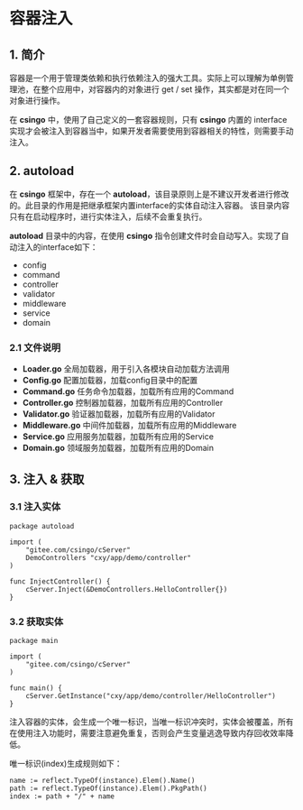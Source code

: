# 容器注入

## 1. 简介

容器是一个用于管理类依赖和执行依赖注入的强大工具。实际上可以理解为单例管理池，在整个应用中，对容器内的对象进行 get / set 操作，其实都是对在同一个对象进行操作。

在 **csingo** 中，使用了自己定义的一套容器规则，只有 **csingo** 内置的 interface 实现才会被注入到容器当中，如果开发者需要使用到容器相关的特性，则需要手动注入。

## 2. autoload

在 **csingo** 框架中，存在一个 **autoload**，该目录原则上是不建议开发者进行修改的。此目录的作用是把继承框架内置interface的实体自动注入容器。
该目录内容只有在启动程序时，进行实体注入，后续不会重复执行。

**autoload** 目录中的内容，在使用 **csingo** 指令创建文件时会自动写入。实现了自动注入的interface如下：

- config
- command
- controller
- validator
- middleware
- service
- domain

### 2.1 文件说明

- **Loader.go** 全局加载器，用于引入各模块自动加载方法调用
- **Config.go** 配置加载器，加载config目录中的配置
- **Command.go** 任务命令加载器，加载所有应用的Command
- **Controller.go** 控制器加载器，加载所有应用的Controller
- **Validator.go** 验证器加载器，加载所有应用的Validator
- **Middleware.go** 中间件加载器，加载所有应用的Middleware
- **Service.go** 应用服务加载器，加载所有应用的Service
- **Domain.go** 领域服务加载器，加载所有应用的Domain

## 3. 注入 & 获取

### 3.1 注入实体

```golang
package autoload

import (
	"gitee.com/csingo/cServer"
	DemoControllers "cxy/app/demo/controller"
)

func InjectController() {
	cServer.Inject(&DemoControllers.HelloController{})
}

```

### 3.2 获取实体

```golang
package main

import (
	"gitee.com/csingo/cServer"
)

func main() {
	cServer.GetInstance("cxy/app/demo/controller/HelloController")
}
```

注入容器的实体，会生成一个唯一标识，当唯一标识冲突时，实体会被覆盖，所有在使用注入功能时，需要注意避免重复，否则会产生变量逃逸导致内存回收效率降低。

唯一标识(index)生成规则如下：

```
name := reflect.TypeOf(instance).Elem().Name()
path := reflect.TypeOf(instance).Elem().PkgPath()
index := path + "/" + name
```
